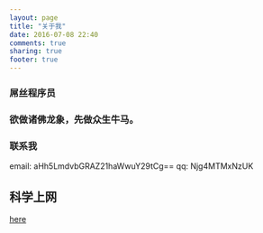```yaml
---
layout: page
title: "关于我"
date: 2016-07-08 22:40
comments: true
sharing: true
footer: true
---
```

### 屌丝程序员
### 欲做诸佛龙象，先做众生牛马。

### 联系我

email:	aHh5LmdvbGRAZ21haWwuY29tCg==
qq:	Njg4MTMxNzUK

## 科学上网
[here](https://bwh1.net/aff.php?aff=10011)
